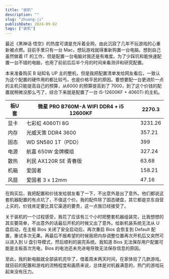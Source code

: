 ```yaml
---
title: "装机"
description: ""
slug: "zhuang-ji"
publishDate: 2024-09-02
tags: ["装机"]
---
```


最近《黑神话·悟空》的热度可谓是充斥着全网，由此沉寂了几年不玩游戏的心重新被点燃。目前手里只有一台 Mac，想玩游戏就得重新购置一台电脑。想到自己虽然做着 IT 的工作，但是配置一台电脑对我还是有难度。为了少踩坑和能快速配置一台不错的电脑，也用了前前后后半个月的时间来看测评和研究配置。

本来准备购买 B 站知名 UP 主的整机，但是我把配置清单发给网友看后，一致认为这个配置的硬件用的都比较丐，也是价格平民的原因。要想要配一台更进阶一点的主机只能提高自己的预算，从6000 的预算提高到了 7000，到了这个价钱的配置就稍微没那么丐了，综合下来就是配置了一台 i5-12600KF + 4060Ti 的主机。

| 板U套 | 微星 PRO B760M-A WIFI DDR4 + i5 12600KF | 2270.3 |
| --- | --- | --- |
| 显卡 | 七彩虹 4060TI 8G | 3231.26 |
| 内存 | 光威天策 DDR4 3600 | 357.21 |
| 固态 | WD SN580 1T（PDD） | 399 |
| 电源 | 航嘉 650W 金牌模组 | 327.24 |
| 散热 | 利民 AX120R SE 青春版 | 63.68 |
| 机箱 | 爱国者 | 158.21 |
| 风扇 | 爱国者 3 x 12mm | 47.16 |

在购买后，我把配置和价钱发给朋友看了一下，不出意外是出了意外。他们都说这套机器配置的有点坑了，不值这个价。我的配件除了固态硬盘，其它都是京东自营上买的，价钱肯定要比其它渠道的要贵，这一点我已经接受了。

关于装机的一个过程感受，我花了应该有三个小时把整套机器组装完，比我想想的其实要简单，不出意外的话最后开机的时候又出了意外。给新机装系统无法从 U 盘启动，在主板 Bios 关闭了安全启动后，再次重启 Bios 会恢复到 Default 配置，重试多次无果。再最后不报希望的时候我把内存调整位置再次开机后又突然可以进入到 U 盘引导模式，然后顺利的装完系统。我知道 Bios 无法保存用户配置可能是主板首次充电，Bios 的电池还未充进电导致无法保存信息的原因。

至此，我的新电脑就全部装机完毕了，借着周末两天时间，在家体验了几款游戏。就目前的配置和游戏的流畅程度和画质来说，总体是对机器满意的，热门的游戏玩起来没有压力。